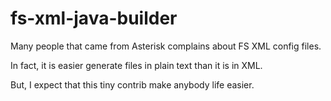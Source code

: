 # fs-xml-java-builder

Many people that came from Asterisk complains about FS XML config files.

In fact, it is easier generate files in plain text than it is in XML.

But, I expect that this tiny contrib make anybody life easier.


